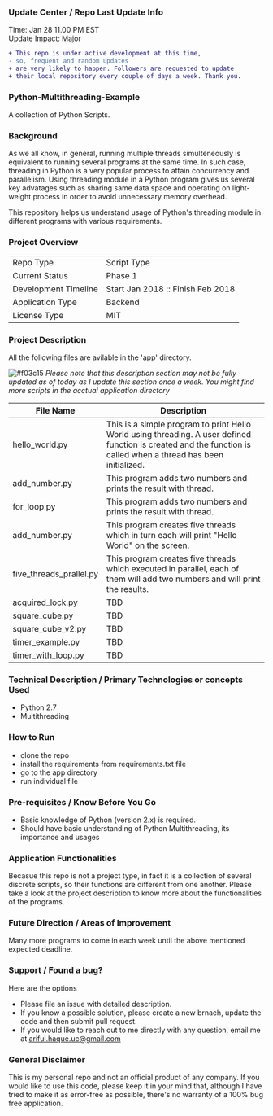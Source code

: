 ### Update Center / Repo Last Update Info
Time: Jan 28 11.00 PM EST
<br />Update Impact: Major


```diff
+ This repo is under active development at this time,
- so, frequent and random updates
+ are very likely to happen. Followers are requested to update 
+ their local repository every couple of days a week. Thank you. 
```

### Python-Multithreading-Example
A collection of Python Scripts.


### Background

As we all know, in general, running multiple threads simulteneously is equivalent to running several programs at the same time. In such case, threading in Python is a very popular process to attain concurrency and parallelism. Using threading module in a Python program gives us several key advatages such as sharing same data space and operating on light-weight process in order to avoid unnecessary memory overhead. 

This repository helps us understand usage of Python's threading module in different programs with various requirements. 


### Project Overview
|  |  |
| --- | --- |
| Repo Type | Script Type |
| Current Status | Phase 1 |
| Development Timeline | Start Jan 2018 :: Finish Feb 2018 |
| Application Type | Backend |
| License Type | MIT |


### Project Description  

All the following files are avilable in the 'app' directory.

![#f03c15](https://placehold.it/15/f03c15/000000?text=+)  *Please note that this description section may not be fully
updated as of today as I update this section once a week. You might find more scripts in the acctual application directory*

| File Name | Description |
| --- | --- |
| hello_world.py | This is a simple program to print Hello World using threading. A user defined function is created and the function is called when a thread has been initialized. |
| add_number.py | This program adds two numbers and prints the result with thread. |
| for_loop.py | This program adds two numbers and prints the result with thread. |
| add_number.py | This program creates five threads which in turn each will print "Hello World" on the screen. |
| five_threads_prallel.py | This program creates five threads which executed in parallel, each of them will add two numbers and will print the results. |
| acquired_lock.py | TBD |
| square_cube.py | TBD |
| square_cube_v2.py | TBD |
| timer_example.py | TBD |
| timer_with_loop.py | TBD |

<!--
1_hello_world
2_add_number
3_default_thread_name
4_print_numbers
9_square_cube
7_timer_with_loop
10_thread_with_obj
6_timer_example
-->


### Technical Description / Primary Technologies or concepts Used
  - Python 2.7
  - Multithreading


### How to Run
  - clone the repo
  - install the requirements from requirements.txt file
  - go to the app directory
  - run individual file


### Pre-requisites / Know Before You Go
  - Basic knowledge of Python (version 2.x) is required.
  - Should have basic understanding of Python Multithreading, its importance and usages
  

### Application Functionalities
Becasue this repo is not a project type, in fact it is a collection of several discrete scripts, so their functions are different from one another. Please take a look at the project description to know more about the functionalities of the programs. 
  

### Future Direction / Areas of Improvement
Many more programs to come in each week until the above mentioned expected deadline. 


### Support / Found a bug?
Here are the options
  - Please file an issue with detailed description.
  - If you know a possible solution, please create a new brnach, update the code and then submit pull request.
  - If you would  like to reach out to me directly with any question, email me at ariful.haque.uc@gmail.com
  
  
### General Disclaimer 
This is my personal repo and not an official product of any company. If you would like to use this code, please keep it in your mind that, although I have tried to make it as error-free as possible, there's no warranty of a 100% bug free application. 
